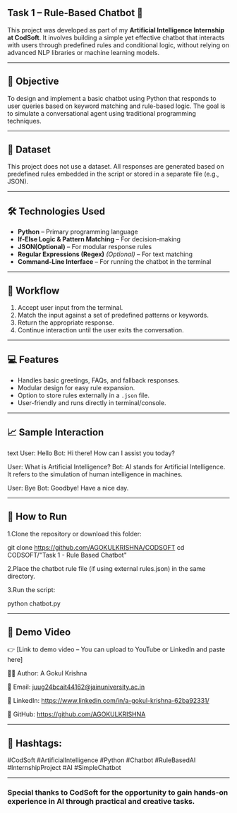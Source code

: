 ## Task 1 – Rule-Based Chatbot 🤖

This project was developed as part of my **Artificial Intelligence Internship at CodSoft**. It involves building a simple yet effective chatbot that interacts with users through predefined rules and conditional logic, without relying on advanced NLP libraries or machine learning models.

---

## 🎯 Objective

To design and implement a basic chatbot using Python that responds to user queries based on keyword matching and rule-based logic. The goal is to simulate a conversational agent using traditional programming techniques.

---

## 📂 Dataset

This project does not use a dataset. All responses are generated based on predefined rules embedded in the script or stored in a separate file (e.g., JSON).

---

## 🛠 Technologies Used

- **Python** – Primary programming language
- **If-Else Logic & Pattern Matching** – For decision-making
- **JSON(Optional)** – For modular response rules
- **Regular Expressions (Regex)** *(Optional)* – For text matching
- **Command-Line Interface** – For running the chatbot in the terminal

---

## 🔄 Workflow

1. Accept user input from the terminal.
2. Match the input against a set of predefined patterns or keywords.
3. Return the appropriate response.
4. Continue interaction until the user exits the conversation.

---

## 💻 Features

- Handles basic greetings, FAQs, and fallback responses.
- Modular design for easy rule expansion.
- Option to store rules externally in a `.json` file.
- User-friendly and runs directly in terminal/console.

---

## 📈 Sample Interaction

text
User: Hello
Bot: Hi there! How can I assist you today?

User: What is Artificial Intelligence?
Bot: AI stands for Artificial Intelligence. It refers to the simulation of human intelligence in machines.

User: Bye
Bot: Goodbye! Have a nice day.

---------------

## 🚀 How to Run

1.Clone the repository or download this folder:

git clone https://github.com/AGOKULKRISHNA/CODSOFT
cd CODSOFT/"Task 1 - Rule Based Chatbot"

2.Place the chatbot rule file (if using external rules.json) in the same directory.

3.Run the script:

python chatbot.py

----------------

## 🎥 Demo Video
👉 [Link to demo video – You can upload to YouTube or LinkedIn and paste here]

👨‍💻 Author: A Gokul Krishna

📧 Email: juug24bcait44162@jainuniversity.ac.in

🔗 LinkedIn: https://www.linkedin.com/in/a-gokul-krishna-62ba92331/

🐙 GitHub: https://github.com/AGOKULKRISHNA

-------------

## 🔖 Hashtags:
#CodSoft #ArtificialIntelligence #Python #Chatbot #RuleBasedAI #InternshipProject #AI #SimpleChatbot

--------------

### Special thanks to CodSoft for the opportunity to gain hands-on experience in AI through practical and creative tasks.

